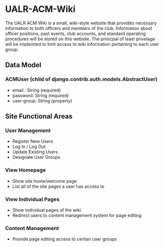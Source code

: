 # UALR-ACM-Wiki

The UALR ACM Wiki is a small, wiki-style website that provides necessary information to both officers and members of the club. 
Information about officer positions, past events, club accounts, and standard operating procedures will be stored on this website. 
The prinicpal of least privelage will be implemted to limit access to wiki information pertaining to each user group.

## Data Model

### ACMUser (child of django.contrib.auth.models.AbstractUser)

- email : String (required)
- password: String (required)
- user-group: String (property)

## Site Functional Areas

### User Management

- Register New Users
- Log In / Log Out
- Update Existing Users
- Designate User Groups

### View Homepage

- Show site home/welcome page
- List all of the site pages a user has access to

### View Individual Pages

- Show individual pages of the wiki
- Redirect users to content management system for page editing

### Content Management

- Provide page editing access to certian user groups
